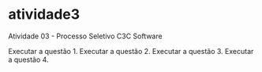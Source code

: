 # atividade3
 Atividade 03 - Processo Seletivo C3C Software

 <a hrf="https://kayrosandrade.github.io/atividade3/questao1.html">Executar a questão 1.</a>
 <a hrf="https://kayrosandrade.github.io/atividade3/questao2.html">Executar a questão 2.</a>
 <a hrf="https://kayrosandrade.github.io/atividade3/questao3.html">Executar a questão 3.</a>
 <a hrf="https://kayrosandrade.github.io/atividade3/questao4.html">Executar a questão 4.</a>
